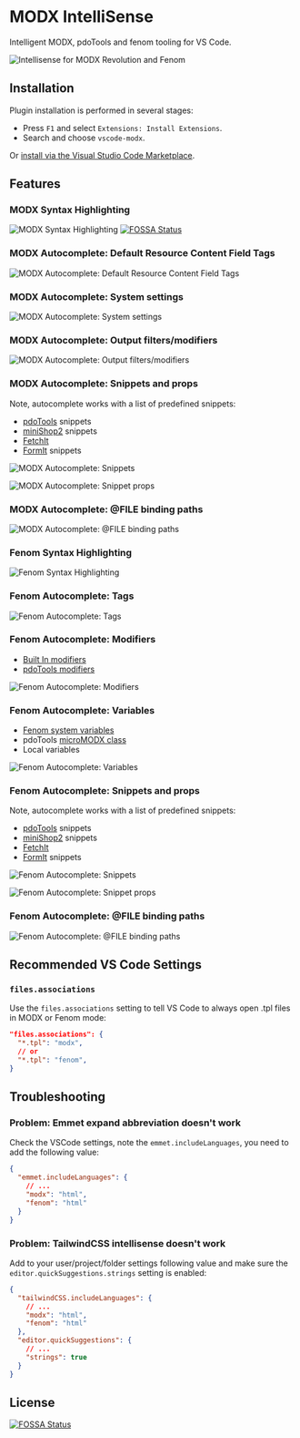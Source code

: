 # MODX IntelliSense

Intelligent MODX, pdoTools and fenom tooling for VS Code.

![Intellisense for MODX Revolution and Fenom](.github/banner.png)

## Installation

Plugin installation is performed in several stages:

- Press `F1` and select `Extensions: Install Extensions`.
- Search and choose `vscode-modx`.

Or [install via the Visual Studio Code Marketplace](https://marketplace.visualstudio.com/items?itemName=gulomov.vscode-modx).

## Features

### MODX Syntax Highlighting

![MODX Syntax Highlighting](media/modx-syntax.png)
[![FOSSA Status](https://app.fossa.com/api/projects/git%2Bgithub.com%2FGulomovCreative%2Fvscode-modx.svg?type=shield)](https://app.fossa.com/projects/git%2Bgithub.com%2FGulomovCreative%2Fvscode-modx?ref=badge_shield)

### MODX Autocomplete: Default Resource Content Field Tags

![MODX Autocomplete: Default Resource Content Field Tags](media/modx-autocomplete-resource-tags.png)

### MODX Autocomplete: System settings

![MODX Autocomplete: System settings](media/modx-autocomplete-settings.png)

### MODX Autocomplete: Output filters/modifiers

![MODX Autocomplete: Output filters/modifiers](media/modx-autocomplete-modifiers.png)

### MODX Autocomplete: Snippets and props

Note, autocomplete works with a list of predefined snippets:

- [pdoTools](https://extras.modx.com/package/pdotools) snippets
- [miniShop2](https://extras.modx.com/package/minishop2) snippets
- [FetchIt](https://extras.modx.com/package/fetchit)
- [FormIt](https://extras.modx.com/package/formit) snippets

![MODX Autocomplete: Snippets](media/modx-autocomplete-snippets.png)

![MODX Autocomplete: Snippet props](media/modx-autocomplete-snippet-props.png)

### MODX Autocomplete: @FILE binding paths

![MODX Autocomplete: @FILE binding paths](media/modx-autocomplete-file.png)

### Fenom Syntax Highlighting

![Fenom Syntax Highlighting](media/fenom-syntax-highlighting.png)

### Fenom Autocomplete: Tags

![Fenom Autocomplete: Tags](media/fenom-autocomplete-tags.png)

### Fenom Autocomplete: Modifiers

- [Built In modifiers](https://github.com/fenom-template/fenom/tree/master/docs/en#modifiers)
- [pdoTools modifiers](https://docs.modx.pro/components/pdotools/parser#modifikatory)

![Fenom Autocomplete: Modifiers](media/fenom-autocomplete-modifiers.png)

### Fenom Autocomplete: Variables

- [Fenom system variables](https://github.com/fenom-template/fenom/blob/master/docs/en/syntax.md#system-variable)
- pdoTools [microMODX class](https://github.com/modx-pro/pdoTools/blob/master/core/components/pdotools/model/pdotools/_micromodx.php)
- Local variables

![Fenom Autocomplete: Variables](media/fenom-autocomplete-variables.png)

### Fenom Autocomplete: Snippets and props

Note, autocomplete works with a list of predefined snippets:

- [pdoTools](https://extras.modx.com/package/pdotools) snippets
- [miniShop2](https://extras.modx.com/package/minishop2) snippets
- [FetchIt](https://extras.modx.com/package/fetchit)
- [FormIt](https://extras.modx.com/package/formit) snippets

![Fenom Autocomplete: Snippets](media/fenom-autocomplete-snippets.png)

![Fenom Autocomplete: Snippet props](media/fenom-autocomplete-snippet-props.png)

### Fenom Autocomplete: @FILE binding paths

![Fenom Autocomplete: @FILE binding paths](media/fenom-autocomplete-file.png)

## Recommended VS Code Settings

### `files.associations`

Use the `files.associations` setting to tell VS Code to always open .tpl files in MODX or Fenom mode:

```json
"files.associations": {
  "*.tpl": "modx",
  // or
  "*.tpl": "fenom",
}
```

## Troubleshooting

### Problem: Emmet expand abbreviation doesn't work

Check the VSCode settings, note the `emmet.includeLanguages`, you need to add the following value:

```json
{
  "emmet.includeLanguages": {
    // ...
    "modx": "html",
    "fenom": "html"
  }
}
```

### Problem: TailwindCSS intellisense doesn't work

Add to your user/project/folder settings following value and make sure the `editor.quickSuggestions.strings` setting is enabled:

```json
{
  "tailwindCSS.includeLanguages": {
    // ...
    "modx": "html",
    "fenom": "html"
  },
  "editor.quickSuggestions": {
    // ...
    "strings": true
  }
}
```


## License
[![FOSSA Status](https://app.fossa.com/api/projects/git%2Bgithub.com%2FGulomovCreative%2Fvscode-modx.svg?type=large)](https://app.fossa.com/projects/git%2Bgithub.com%2FGulomovCreative%2Fvscode-modx?ref=badge_large)